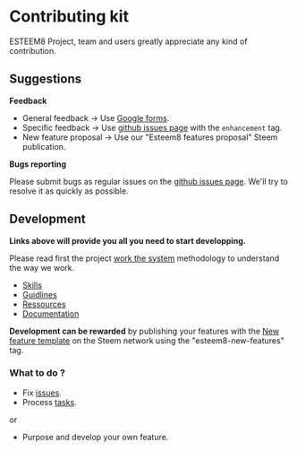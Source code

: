# Contributing kit

ESTEEM8 Project, team and users greatly appreciate any kind of contribution.

## Suggestions

**Feedback**

* General feedback -> Use [Google forms](https://goo.gl/6a99QQ).
* Specific feedback -> Use [github issues page](https://github.com/esteem8app/esteem8app.github.io/issues) with the `enhancement` tag.
* New feature proposal -> Use our "Esteem8 features proposal" Steem publication.

**Bugs reporting**

Please submit bugs as regular issues on the [github issues page](https://github.com/esteem8app/esteem8app.github.io/issues). We'll try to resolve it as quickly as possible.

## Development

**Links above will provide you all you need to start developping.**

Please read first the project [work the system](https://github.com/esteem8app/esteem8app.github.io/blob/master/docs/Strategic-objective.md) methodology to understand the way we work.

* [Skills](https://github.com/esteem8app/esteem8app.github.io/blob/master/docs/contributing-kit/skills.md)
* [Guidlines](https://github.com/esteem8app/esteem8app.github.io/blob/master/docs/contributing-kit/guidlines.md)
* [Ressources](https://github.com/esteem8app/esteem8app.github.io/blob/master/docs/contributing-kit/ressources.md)
* [Documentation](https://github.com/esteem8app/esteem8app.github.io/blob/master/docs/contributing-kit/documentation.md)

**Development can be rewarded** by publishing your features with the [New feature template](https://github.com/esteem8app/esteem8app.github.io/blob/master/docs/contributing-kit/publications-template/new-feature.md) on the Steem network using the "esteem8-new-features" tag.

### What to do ?

* Fix [issues](https://github.com/esteem8app/esteem8app.github.io/issues).
* Process [tasks](https://github.com/esteem8app/esteem8app.github.io/tree/master/docs/todo/task-list).

or

* Purpose and develop your own feature.
